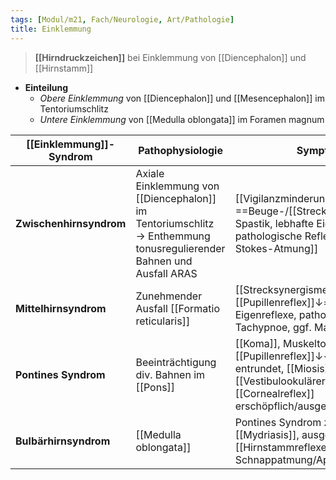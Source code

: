```yaml
---
tags: [Modul/m21, Fach/Neurologie, Art/Pathologie]
title: Einklemmung
---
```

> **[[Hirndruckzeichen]]** bei Einklemmung von [[Diencephalon]] und [[Hirnstamm]]
- **Einteilung**
	- *Obere Einklemmung* von [[Diencephalon]] und [[Mesencephalon]] im Tentoriumschlitz
	- *Untere Einklemmung* von [[Medulla oblongata]] im Foramen magnum


|[[Einklemmung]]-Syndrom|Pathophysiologie|Symptome|
|-|-|-|
|**Zwischenhirnsyndrom**|Axiale Einklemmung von [[Diencephalon]] im Tentoriumschlitz → Enthemmung tonusregulierender Bahnen und Ausfall ARAS|[[Vigilanzminderung]], ==Beuge-/[[Strecksynergismen]]==, Spastik, lebhafte Eigenreflexe, pathologische Reflexe, [[Cheyne-Stokes-Atmung]]
|**Mittelhirnsyndrom**|Zunehmender Ausfall [[Formatio reticularis]]|[[Strecksynergismen]], Spastik, ==[[Pupillenreflex]]↓==, lebhafte Eigenreflexe, pathologische Reflexe, Tachypnoe, ggf. Maschinenatmung|
|**Pontines Syndrom**|Beeinträchtigung div. Bahnen im [[Pons]]|[[Koma]], Muskeltonus↓, [[Pupillenreflex]]↓↓ (lichtstarr, entrundet, [[Miosis]]), [[Vestibulookulärer Reflex]]↓, [[Cornealreflex]] erschöpflich/ausgefallen
|**Bulbärhirnsyndrom**|[[Medulla oblongata]]|Pontines Syndrom zzgl. [[Mydriasis]], ausgefallene [[Hirnstammreflexe]], [[Hypotonie]], Schnappatmung/Apnoe